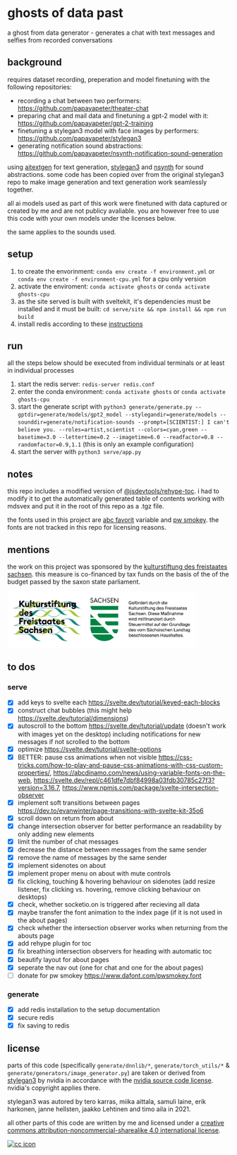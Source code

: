 # ghosts of data past

a ghost from data generator - generates a chat with text messages and selfies from recorded conversations

## background

requires dataset recording, preperation and model finetuning with the following repositories:

- recording a chat between two performers: https://github.com/papayapeter/theater-chat
- preparing chat and mail data and finetuning a gpt-2 model with it: https://github.com/papayapeter/gpt-2-training
- finetuning a stylegan3 model with face images by performers: https://github.com/papayapeter/stylegan3
- generating notification sound abstractions: https://github.com/papayapeter/nsynth-notification-sound-generation

using [aitextgen](https://github.com/minimaxir/aitextgen) for text generation, [stylegan3](https://github.com/NVlabs/stylegan3) and [nsynth](https://github.com/magenta/magenta/tree/main/magenta/models/nsynth) for sound abstractions. some code has been copied over from the original stylegan3 repo to make image generation and text generation work seamlessly together.

all ai models used as part of this work were finetuned with data captured or created by me and are not publicy avaliable. you are however free to use this code with your own models under the licenses below.

the same applies to the sounds used.

## setup

1. to create the envorinment: `conda env create -f environment.yml` or `conda env create -f environment-cpu.yml` for a cpu only version
2. activate the enviroment: `conda activate ghosts` or `conda activate ghosts-cpu`
3. as the site served is built with sveltekit, it's dependencies must be installed and it must be built: `cd serve/site && npm install && npm run build`
4. install redis according to these [instructions](https://redis.io/docs/getting-started/installation/install-redis-on-linux/)

## run

all the steps below should be executed from individual terminals or at least in individual processes

1. start the redis server: `redis-server redis.conf`
2. enter the conda environment: `conda activate ghosts` or `conda activate ghosts-cpu`
3. start the generate script with `python3 generate/generate.py --gptdir=generate/models/gpt2_model --stylegandir=generate/models --sounddir=generate/notification-sounds --prompt=[SCIENTIST:] I can't believe you. --roles=artist,scientist --colors=cyan,green --basetime=3.0 --lettertime=0.2 --imagetime=6.0 --readfactor=0.8 --randomfactor=0.9,1.1` (this is only an example configuration)
4. start the server with `python3 serve/app.py`

## notes

this repo includes a modified version of [@jsdevtools/rehype-toc](https://github.com/JS-DevTools/rehype-toc). i had to modify it to get the automatically generated table of contents working with mdsvex and put it in the root of this repo as a .tgz file.

the fonts used in this project are [abc favorit](https://abcdinamo.com/typefaces/favorit) variable and [pw smokey](https://www.dafont.com/pwsmokey.font). the fonts are not tracked in this repo for licensing reasons.

## mentions

the work on this project was sponsored by the [kulturstiftung des freistaates sachsen](https://kdfs.de). this measure is co-financed by tax funds on the basis of the of the budget passed by the saxon state parliament.

<div style="padding: 1em; background-color: white; max-width: 400px; margin: 1em 0">
    <img src="doc/KDFS_Logo%2BWappen%2BText_2020_RGB.png" alt="kdfs logo">
</div>

## to dos

### serve

- [x] add keys to svelte each https://svelte.dev/tutorial/keyed-each-blocks
- [x] construct chat bubbles (this might help https://svelte.dev/tutorial/dimensions)
- [x] autoscroll to the bottom https://svelte.dev/tutorial/update (doesn't work with images yet on the desktop) including notifications for new messages if not scrolled to the bottom
- [x] optimize https://svelte.dev/tutorial/svelte-options
- [x] BETTER: pause css animations when not visible https://css-tricks.com/how-to-play-and-pause-css-animations-with-css-custom-properties/, https://abcdinamo.com/news/using-variable-fonts-on-the-web, https://svelte.dev/repl/c461dfe7dbf84998a03fdb30785c27f3?version=3.16.7, https://www.npmjs.com/package/svelte-intersection-observer
- [x] implement soft transitions between pages https://dev.to/evanwinter/page-transitions-with-svelte-kit-35o6
- [x] scroll down on return from about
- [x] change intersection observer for better performance an readability by only adding new elements
- [x] limit the number of chat messages
- [x] decrease the distance between messages from the same sender
- [x] remove the name of messages by the same sender
- [x] implement sidenotes on about
- [x] implement proper menu on about with mute controls
- [x] fix clicking, touching & hovering behaviour on sidenotes (add resize listener, fix clicking vs. hovering, remove clicking behaviour on desktops)
- [x] check, whether socketio.on is triggered after recieving all data
- [x] maybe transfer the font animation to the index page (if it is not used in the about pages)
- [x] check whether the intersection observer works when returning from the abouts page
- [x] add rehype plugin for toc
- [x] fix breathing intersection observers for heading with automatic toc
- [x] beautify layout for about pages
- [x] seperate the nav out (one for chat and one for the about pages)
- [ ] donate for pw smokey https://www.dafont.com/pwsmokey.font

### generate

- [x] add redis installation to the setup documentation
- [x] secure redis
- [x] fix saving to redis

## license

parts of this code (specifically `generate/dnnlib/*`, `generate/torch_utils/*` & `generate/generators/image_generator.py`) are taken or derived from [stylegan3](https://github.com/NVlabs/stylegan3) by nvidia in accordance with the [nvidia source code license](https://github.com/NVlabs/stylegan3/blob/main/LICENSE.txt). nvidia's copyright applies there.

stylegan3 was autored by tero karras, miika aittala, samuli laine, erik harkonen, janne hellsten, jaakko Lehtinen and timo aila in 2021.

all other parts of this code are written by me and licensed under a [creative commons attribution-noncommercial-sharealike 4.0 international license](http://creativecommons.org/licenses/by-nc-sa/4.0/).

[![cc icon](https://i.creativecommons.org/l/by-nc-sa/4.0/88x31.png)](http://creativecommons.org/licenses/by-nc-sa/4.0/)
